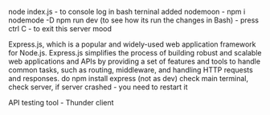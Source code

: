 node index.js - to console log in bash terninal
added nodemoon - npm i nodemode -D
npm run dev (to see how its run the changes in Bash) - press ctrl C - to exit this server mood

Express.js, which is a popular and widely-used web application framework for Node.js. Express.js simplifies the process of building robust and scalable web applications and APIs by providing a set of features and tools to handle common tasks, such as routing, middleware, and handling HTTP requests and responses.
do npm install express (not as  dev)
check main terminal, check server, if server crashed - you need to restart it

API testing tool - Thunder client